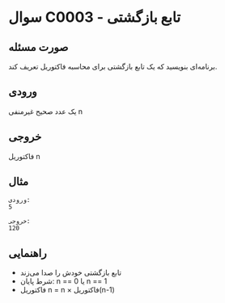 # سوال C0003 - تابع بازگشتی

## صورت مسئله
برنامه‌ای بنویسید که یک تابع بازگشتی برای محاسبه فاکتوریل تعریف کند.

## ورودی
یک عدد صحیح غیرمنفی n

## خروجی
فاکتوریل n

## مثال
```
ورودی:
5

خروجی:
120
```

## راهنمایی
- تابع بازگشتی خودش را صدا می‌زند
- شرط پایان: n == 0 یا n == 1
- فاکتوریل n = n × فاکتوریل(n-1)
